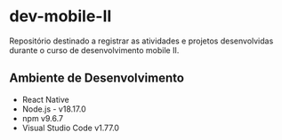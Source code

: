 # dev-mobile-II
 Repositório destinado a registrar as atividades e projetos desenvolvidas durante o curso de desenvolvimento mobile II.

 ## Ambiente de Desenvolvimento 
 - React Native
 - Node.js - v18.17.0
 - npm v9.6.7
 - Visual Studio Code v1.77.0